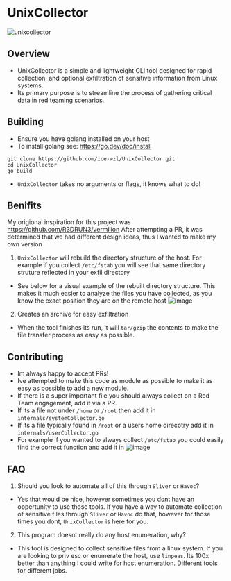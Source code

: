 # UnixCollector
![unixcollector](https://github.com/user-attachments/assets/84ff4ed9-38b8-424c-b122-091389afce88)

## Overview
- UnixCollector is a simple and lightweight CLI tool designed for rapid collection, and optional exfiltration of sensitive information from Linux systems.
- Its primary purpose is to streamline the process of gathering critical data in red teaming scenarios.

## Building
- Ensure you have golang installed on your host
- To install golang see: https://go.dev/doc/install 
````
git clone https://github.com/ice-wzl/UnixCollector.git
cd UnixCollector
go build
````
- `UnixCollector` takes no arguments or flags, it knows what to do!

## Benifits 
My origional inspiration for this project was https://github.com/R3DRUN3/vermilion
After attempting a PR, it was determined that we had different design ideas, thus I wanted to make my own version
1. `UnixCollector` will rebuild the directory structure of the host. For example if you collect `/etc/fstab` you will see that same directory struture reflected in your exfil directory
  - See below for a visual example of the rebuilt directory structure. This makes it much easier to analyze the files you have collected, as you know the exact position they are on the remote host
![image](https://github.com/user-attachments/assets/2515b50c-9e22-4dab-854d-94cbb75b2ad8)
2. Creates an archive for easy exfiltration
  - When the tool finishes its run, it will `tar/gzip` the contents to make the file transfer process as easy as possible.
 

## Contributing
- Im always happy to accept PRs!
- Ive attempted to make this code as module as possible to make it as easy as possible to add a new module.
- If there is a super important file you should always collect on a Red Team engagement, add it via a PR.
- If its a file not under `/home` or `/root` then add it in `internals/systemCollector.go`
- If its a file typically found in `/root` or a users home direcotry add it in `internals/userCollector.go`
- For example if you wanted to always collect `/etc/fstab` you could easily find the correct function and add it in
![image](https://github.com/user-attachments/assets/83329069-e2e0-4472-9963-fd00e060ecaf)

## FAQ
1. Should you look to automate all of this through `Sliver` or `Havoc`?
  - Yes that would be nice, however sometimes you dont have an oppertunity to use those tools. If you have a way to automate collection of sensitive files through `Sliver` or `Havoc` do that, however for those times you dont, `UnixCollector` is here for you.
2. This program doesnt really do any host enumeration, why?
  - This tool is designed to collect sensitive files from a linux system. If you are looking to priv esc or enumerate the host, use `linpeas`. Its 100x better than anything I could write for host enumeration. Different tools for different jobs.
